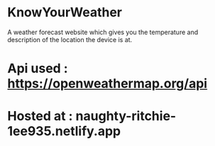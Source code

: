 # KnowYourWeather
A weather forecast website which gives you the temperature and description of the location the device is at.
# Api used : https://openweathermap.org/api
# Hosted at : naughty-ritchie-1ee935.netlify.app

